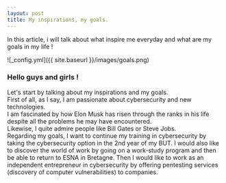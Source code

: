 ```yaml
---
layout: post
title: My inspirations, my goals.
---
```


In this article, i will talk about what inspire me everyday and what are my goals in my life !

![_config.yml]({{ site.baseurl }}/images/goals.png)

### Hello guys and girls !

Let's start by talking about my inspirations and my goals.  
First of all, as I say, I am passionate about cybersecurity and new technologies.  
I am fascinated by how Elon Musk has risen through the ranks in his life despite all the problems he may have encountered.  
Likewise, I quite admire people like Bill Gates or Steve Jobs.  
Regarding my goals, I want to continue my training in cybersecurity by taking the cybersecurity option in the 2nd year of my BUT. 
I would also like to discover the world of work by going on a work-study program and then be able to return to ESNA in Bretagne.
Then I would like to work as an independent entrepreneur in cybersecurity by offering pentesting services (discovery of computer vulnerabilities) to companies.
